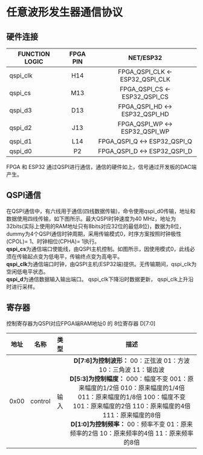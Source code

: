# 任意波形发生器通信协议

## 硬件连接
| FUNCTION  LOGIC | FPGA PIN | NET/ESP32 |
| ---------- | :-----------:  | :-----------: |
| qspi_clk | H14 | FPGA_QSPI_CLK  <-  ESP32_QSPI_CLK |
| qspi_cs | M13 | FPGA_QSPI_CS <-  ESP32_QSPI_CS |
| qspi_d3 | D13 | FPGA_QSPI_HD <-> ESP32_QSPI_HD |
| qspi_d2 | J13 | FPGA_QSPI_WP <-> ESP32_QSPI_WP |
| qspi_d1 | L14 | FPGA_QSPI_Q <-> ESP32_QSPI_Q |
| qspi_d0 | P2 | FPGA_QSPI_D <-> ESP32_QSPI_D |

FPGA 和 ESP32 通过QSPI进行通信，通信的硬件如上，信号通过开发板的DAC端产生。

## QSPI通信
在QSPI通信中，有六线用于通信(四线数据传输)，命令使用qspi_d0传输，地址和数据使用四线传输，如下图所示。最大QSPI时钟速度为40 MHz，地址为32bits(实际上使用的RAM地址只有8bits对应32位的最低8位)，数据为8位，dummy为4个QSPI通信时钟周期，采用传输模式0，时序方案按照时钟极性(CPOL)= 1、时钟相位(CPHA)= 1执行。  
**qspi_cs**为通信端口使能线，由QSPI主机控制。如图所示，因使用模式0，此线必须在传输起点变为低电平，传输终点变为高电平。  
**qspi_clk**为通信端口时钟，由QSPI主机(ESP32端)提供。无传输期间，qspi_clk为空闲低电平状态。  
**qspi_d**为通信数据输入输出端口。 qspi_clk下降沿时数据更新， qspi_clk上升沿时进行采样。

## 寄存器
控制寄存器为QSPI对应FPGA端RAM地址0 的 8位寄存器 D[7:0]

| 地址 |  名称   | 类型 |                             描述                             |
| ---- | :-----: | :--: | :----------------------------------------------------------: |
| 0x00 | control | 输入 | **D[7:6]为控制波形：**   00：正弦波 01：方波 10：三角波 11：锯齿波 <br>**D[5:3]为控制幅度：** 000：幅度不变 001：原来幅度的1/2倍 010：原来幅度的1/4倍 011：原来幅度的1/8倍 100：幅度不变 101：原来幅度的2倍 110：原来幅度的4倍 111：原来幅度的8倍 <br>**D[1:0]为控制频率：** 00：频率不变 01：原来频率的2倍 10：原来频率的4倍 11：原来频率的8倍 |
